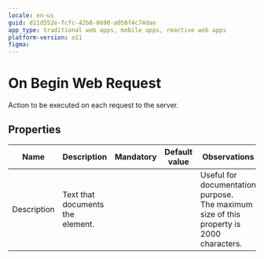 ```yaml
---
locale: en-us
guid: d11d552e-fcfc-42b8-8690-a058f4c74dae
app_type: traditional web apps, mobile apps, reactive web apps
platform-version: o11
figma:
---
```


# On Begin Web Request

Action to be executed on each request to the server.  

## Properties

<table markdown="1">
<thead>
<tr>
<th>Name</th>
<th>Description</th>
<th>Mandatory</th>
<th>Default value</th>
<th>Observations</th>
</tr>
</thead>
<tbody>
<tr>
<td title="Description">Description</td>
<td>Text that documents the element.</td>
<td></td>
<td></td>
<td>Useful for documentation purpose.<br/>The maximum size of this property is 2000 characters.</td>
</tr>
</tbody>
</table>

